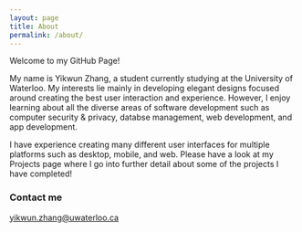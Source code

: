 ```yaml
---
layout: page
title: About
permalink: /about/
---
```


Welcome to my GitHub Page!

My name is Yikwun Zhang, a student currently studying at the University of Waterloo.
My interests lie mainly in developing elegant designs focused around creating the best user interaction and experience.
However, I enjoy learning about all the diverse areas of software development such as computer security & privacy, databse management, web development, and app development.

I have experience creating many different user interfaces for multiple platforms such as desktop, mobile, and web. Please have a look at my Projects page where I go into further detail about some of the projects I have completed!

### Contact me

[yikwun.zhang@uwaterloo.ca](mailto:email@domain.com)
